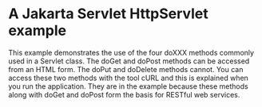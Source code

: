 # A Jakarta Servlet HttpServlet example

This example demonstrates the use of the four doXXX methods commonly used in a Servlet class. The doGet and doPost
methods can be accessed from an HTML form. The doPut and doDelete methods cannot. You can access these two methods with
the tool cURL and this is explained when you run the application. They are in the example because these methods along
with doGet and doPost form the basis for RESTful web services.
